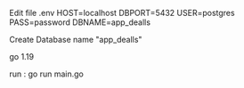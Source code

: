 
Edit file .env
HOST=localhost
DBPORT=5432
USER=postgres
PASS=password
DBNAME=app_dealls

Create Database name "app_dealls"

go 1.19

run : go run main.go
